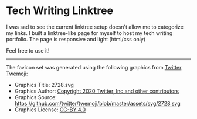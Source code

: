 # Tech Writing Linktree

I was sad to see the current linktree setup doesn't allow me to categorize my links. I built a linktree-like page for myself to host my tech writing portfolio. The page is responsive and light (html/css only)

Feel free to use it!

---
The favicon set was generated using the following graphics from [Twitter Twemoji](https://favicon.io/emoji-favicons/):
- Graphics Title: 2728.svg
- Graphics Author: [Copyright 2020 Twitter, Inc and other contributors](https://github.com/twitter/twemoji)
- Graphics Source: <https://github.com/twitter/twemoji/blob/master/assets/svg/2728.svg>
- Graphics License: [CC-BY 4.0](https://creativecommons.org/licenses/by/4.0/)
